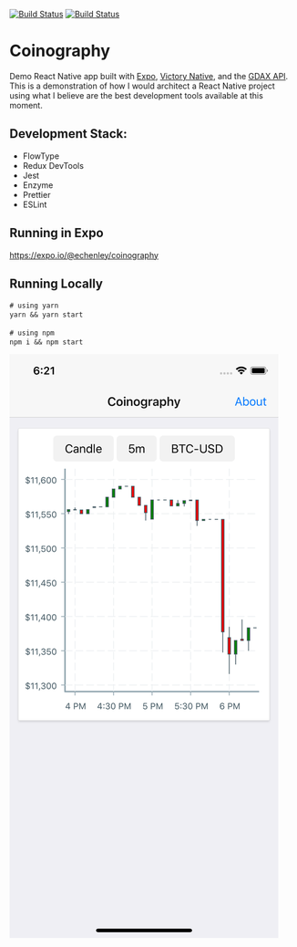 [![Build Status](https://img.shields.io/travis/echenley/chai-equal-jsx.svg?branch=master)](https://travis-ci.org/echenley/chai-equal-jsx)
[![Build Status](https://img.shields.io/badge/license-MIT-green.svg?style=flat-square)](LICENSE)

# Coinography

Demo React Native app built with [Expo](https://expo.io/), [Victory Native](https://github.com/FormidableLabs/victory-native), and the [GDAX API](https://docs.gdax.com/). This is a demonstration of how I would architect a React Native project using what I believe are the best development tools available at this moment.

## Development Stack:

- FlowType
- Redux DevTools
- Jest
- Enzyme
- Prettier
- ESLint

## Running in Expo

https://expo.io/@echenley/coinography

## Running Locally

```
# using yarn
yarn && yarn start

# using npm
npm i && npm start
```

![App Screenshot](screenshot.png?raw=true)
